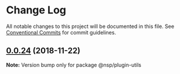 # Change Log

All notable changes to this project will be documented in this file.
See [Conventional Commits](https://conventionalcommits.org) for commit guidelines.

## [0.0.24](https://github.com/BarryYan/nsp/compare/@nsp/plugin-utils@0.0.23...@nsp/plugin-utils@0.0.24) (2018-11-22)

**Note:** Version bump only for package @nsp/plugin-utils
